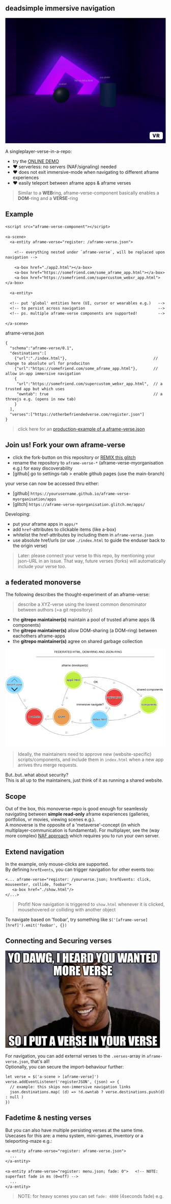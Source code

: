 ## deadsimple immersive navigation

![](.img/demo.gif)

A singleplayer-verse-in-a-repo:

* try the [ONLINE DEMO](https://coderofsalvation.github.io/aframe-verse/apps/)
* ❤️ serverless: no servers (NAF/signaling) needed
* ❤️ does not exit immersive-mode when navigating to different aframe experiences
* ❤️ easily teleport between aframe apps & aframe verses 

> Similar to a **WEB**ring, aframe-verse-component basically enables a **DOM**-ring and a **VERSE**-ring

## Example

```
<script src="aframe-verse-component"></script>

<a-scene>
  <a-entity aframe-verse="register: /aframe-verse.json">

    <!-- everything nested under `aframe-verse`, will be replaced upon navigation -->

    <a-box href="./app2.html"></a-box>
    <a-box href="https://somefriend.com/some_aframe_app.html"></a-box>
    <a-box href="https://somefriend.com/supercustom_webxr_app.html"></a-box>

  <a-entity>

  <!-- put 'global' entities here (UI, cursor or wearables e.g.)   -->
  <!-- to persist across navigation                                -->
  <!-- ps. multiple aframe-verse components are supported!         -->

</a-scene>
```

aframe-verse.json
```
{
  "schema":"aframe-verse/0.1",
  "destinations":[ 
    {"url":"./index.html"},                                      // change to absolute url for produciton 
    {"url":"https://somefriend.com/some_aframe_app.html"},       // allow in-app immersive navigation
    {
     "url":"https://somefriend.com/supercustom_webxr_app.html",  // a trusted app but which uses 
     "owntab": true                                              // a threejs e.g. (opens in new tab)
    }
  ], 
  "verses":["https://otherbefriendedverse.com/register.json"]
}
```

> click here for an [production-example of a aframe-verse.json](https://coderofsalvation.github.io/aframe-verse-leondustar/aframe-verse.json)

## Join us! Fork your own aframe-verse

* click the fork-button on this repository or [REMIX this glitch](https://glitch.com/edit/#!/remix/aframe-verse)
* rename the repository to `aframe-verse-*` (aframe-verse-myorganisation e.g.) for easy discoverability
* [github] go to settings-tab > enable github pages (use the main-branch)

your verse can now be accessed thru either:
* [github] `https://yourusername.github.io/aframe-verse-myorganisation/apps`
* [glitch] `https://aframe-verse-myorganisation.glitch.me/apps/` 

Developing:
* put your aframe apps in `apps/*`
* add `href`-attributes to clickable items (like a-box)
* whitelist the href-attributes by including them in `aframe-verse.json`
* use absolute href/urls (or use `./index.html` to guide the enduser back to the origin verse)

> Later: please connect your verse to this repo, by mentioning your json-URL in an issue. That way, future verses (forks) will automatically include your verse too.

## a federated monoverse

The following describes the thought-experiment of an aframe-verse:

> describe a XYZ-verse using the lowest common denominator between authors (=a git repository)

* the **gitrepo maintainer(s)** maintain a pool of trusted aframe apps (& components)
* the **gitrepo maintainer(s)** allow DOM-sharing (a DOM-ring) between eachothers aframe-apps
* the **gitrepo maintainer(s)** agree on shared garbage collection 

![](.img/flow.gif)

> Ideally, the maintainers need to approve new (website-specific) scripts/components, and include them in `index.html` when a new app arrives thru merge requests.

But..but..what about security?<br>
This is all up to the maintainers, just think of it as running a shared website.

## Scope

Out of the box, this monoverse-repo is good enough for seamlessly navigating between **simple read-only** aframe experiences (galleries, portfolios, vr movies, viewing scenes e.g.).<br>
A monoverse is the opposite of a 'metaverse'-concept (in which multiplayer-communication is fundamental).
For multiplayer, see the (way more complex) [NAF approach](https://github.com/networked-aframe) which requires you to run your own server.

## Extend navigation 

In the example, only mouse-clicks are supported.<br>
By defining `hrefEvents`, you can trigger navigation for other events too:

```
<... aframe-verse="register: /yourverse.json; hrefEvents: click, mouseenter, collide, foobar">
   <a-box href="./show.html"/>  
</...>
```

> Profit! Now navigation is triggered to `show.html` whenever it is clicked, mousehovered or colliding with another object

To navigate based on 'foobar', try something like `$('[aframe-verse] [href]').emit('foobar', {})`

## Connecting and Securing verses

![](.img/yodawg.jpg)

For navigation, you can add external verses to the `.verses`-array in `aframe-verse.json`, that's all!<br>
Optionally, you can secure the import-behaviour further:

```
let verse = $('a-scene > [aframe-verse]')
verse.addEventListener('registerJSON', (json) => {
  // example: this skips non-immersive navigation links
  json.destinations.map( (d) => !d.owntab ? verse.destinations.push(d) : null )
})
```

## Fadetime & nesting verses

But you can also have multiple persisting verses at the same time.
Usecases for this are: a menu system, mini-games, inventory or a teleporting-maze e.g.:

```
<a-entity aframe-verse="register: aframe-verse.json">
  ...
</a-entity>

<a-entity aframe-verse="register: menu.json; fade: 0">   <!-- NOTE: superfast fade in ms (0=off) -->
  ...
</a-entity>

```

> NOTE: for heavy scenes you can set `fade: 4000` (4seconds fade) e.g.
